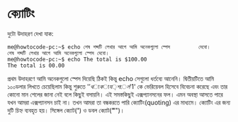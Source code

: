 # ক্যোটিং #

দুটো উদাহরণ দেখা যাক:

```
me@howtocode-pc:~$ echo শেষ শব্দটি লেখার আগে আমি অনেকগুলো স্পেস         দেবো।
শেষ শব্দটি লেখার আগে আমি অনেকগুলো স্পেস দেবো।
me@howtocode-pc:~$ echo The total is $100.00
The total is 00.00
```

প্রথম উদাহরণে আমি অনেকগুলো স্পেস দিয়েছি ঠিকই কিন্তু echo সেগুলো ধর্তব্যে আনেনি। দ্বিতীয়টিতে আমি ১০০ডলার লিখতে চেয়েছিলাম কিন্তু শুরুতে '$' থাকায় শেল '$1' কে ভেরিয়েবল হিসেবে বিবেচনা করেছে এবং তার কোনো মান শেলের জানা নেই বলে কিছুই বসায়নি। এই সমস্তকিছুই এক্সপ্যানসনের ফল। এমন অবস্থা আসতে পারে যখন আমরা এক্সপ্যানসন চাই না। তখন আমরা তা বন্ধকরতে পারি ক্যোটিং(quoting) এর মাধ্যমে। ক্যোটিং এর জন্য দুটি চিহ্ন ব্যবহৃত হয়। সিঙ্গেল ক্যোট(**'**) ও ডবল ক্যোট(**"**")।